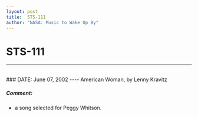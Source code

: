 ```yaml
---
layout: post
title:  STS-111
author: "NASA: Music to Wake Up By"
---
```


# STS-111
----
<br/>
### DATE: June 07, 2002
----
American Woman, by Lenny Kravitz

##### Comment:
* a song selected for Peggy Whitson.
